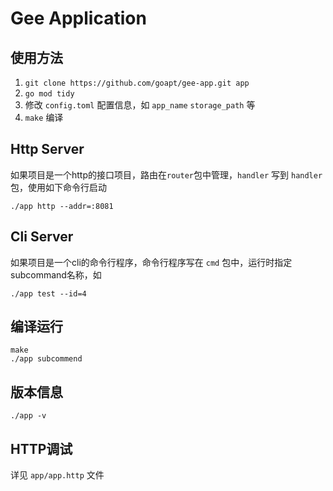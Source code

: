 # Gee Application

## 使用方法
1. `git clone https://github.com/goapt/gee-app.git app`
2. `go mod tidy`
3. 修改 `config.toml` 配置信息，如 `app_name` `storage_path` 等
4. `make` 编译

## Http Server
如果项目是一个http的接口项目，路由在`router`包中管理，`handler` 写到 `handler` 包，使用如下命令行启动

```
./app http --addr=:8081
```


## Cli Server
如果项目是一个cli的命令行程序，命令行程序写在 `cmd` 包中，运行时指定subcommand名称，如
```
./app test --id=4
```

## 编译运行

```
make
./app subcommend
```

## 版本信息

```
./app -v
```

## HTTP调试

详见 `app/app.http` 文件